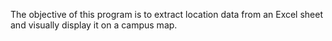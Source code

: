 The objective of this program is to extract location data from an Excel sheet and visually display it on a campus map.
